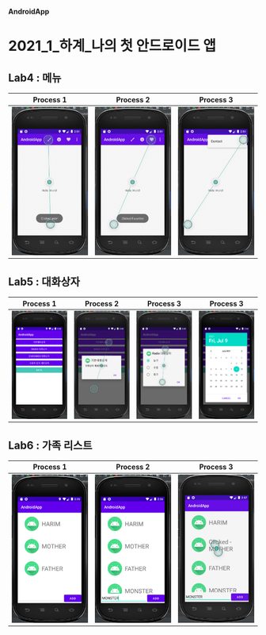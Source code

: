 **AndroidApp**
# 2021_1_하계_나의 첫 안드로이드 앱

## Lab4 : 메뉴
Process 1                  |Process 2                  |Process 3    
:-------------------------:|:-------------------------:|:-------------------------:
![7-1process(1)](./img/1(1).png)| ![7-1process(1)](./img/1(2).png) | ![7-1process(1)](./img/1(3).png)

## Lab5 : 대화상자
Process 1                  |Process 2                  |Process 3                  |Process 3    
:-------------------------:|:-------------------------:|:-------------------------:|:-------------------------:
![7-1process(1)](./img/2(1).png)| ![7-1process(1)](./img/2(2).png) | ![7-1process(1)](./img/2(3).png)| ![7-1process(1)](./img/2(4).png)

## Lab6 : 가족 리스트 
Process 1                  |Process 2                  |Process 3    
:-------------------------:|:-------------------------:|:-------------------------:
![7-1process(1)](./img/3(1).png)| ![7-1process(1)](./img/3(2).png) | ![7-1process(1)](./img/3(3).png)
